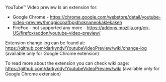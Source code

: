 YouTube&trade; Video preview
Is an extension for:
- Google Chrome - https://chrome.google.com/webstore/detail/youtube-video-preview/hmggjocpafbpjdhoknaneokaklekakeh
- FireFox - not supported any more - https://addons.mozilla.org/en-US/firefox/addon/youtube-video-preview/

Extension change log can be found at: https://github.com/darkyndy/YoutubeVideoPreview/wiki/change-log (available only for Google Chrome extension)

To read more about the extension you can check wiki page: https://github.com/darkyndy/YoutubeVideoPreview/wiki (available only for Google Chrome extension)
